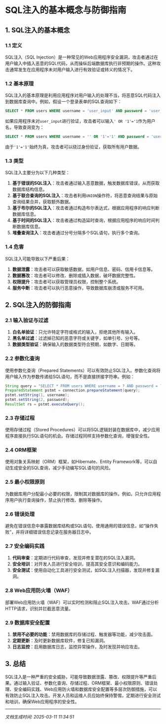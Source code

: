 # SQL注入的基本概念与防御指南

## 1. SQL注入的基本概念

### 1.1 定义
SQL注入（SQL Injection）是一种常见的Web应用程序安全漏洞，攻击者通过在用户输入中插入恶意的SQL代码，从而操纵后端数据库执行非预期的操作。这种攻击通常发生在应用程序未对用户输入进行有效验证或转义的情况下。

### 1.2 基本原理
SQL注入的基本原理是利用应用程序对用户输入的处理不当，将恶意SQL代码注入到数据库查询中。例如，假设一个登录表单的SQL查询如下：

```sql
SELECT * FROM users WHERE username = 'user_input' AND password = 'user_password';
```

如果应用程序未对`user_input`进行验证，攻击者可以输入`' OR '1'='1`作为用户名，导致查询变为：

```sql
SELECT * FROM users WHERE username = '' OR '1'='1' AND password = 'user_password';
```

由于`'1'='1'`始终为真，攻击者可以绕过身份验证，获取所有用户数据。

### 1.3 类型
SQL注入主要分为以下几种类型：

1. **基于错误的SQL注入**：攻击者通过输入恶意数据，触发数据库错误，从而获取数据库结构信息。
2. **基于联合查询的SQL注入**：攻击者利用`UNION`操作符，将恶意查询结果与原始查询结果合并，获取额外数据。
3. **基于布尔的SQL注入**：攻击者通过构造布尔表达式，根据应用程序的响应判断数据库信息。
4. **基于时间的SQL注入**：攻击者通过构造延时查询，根据应用程序的响应时间判断数据库信息。
5. **堆叠查询注入**：攻击者通过分号分隔多个SQL语句，执行多个查询。

### 1.4 危害
SQL注入可能导致以下严重后果：

1. **数据泄露**：攻击者可以获取敏感数据，如用户信息、密码、信用卡信息等。
2. **数据篡改**：攻击者可以修改、删除或插入数据，破坏数据完整性。
3. **权限提升**：攻击者可以获取管理员权限，控制整个系统。
4. **服务中断**：攻击者可以执行恶意操作，导致数据库崩溃或服务不可用。

## 2. SQL注入的防御指南

### 2.1 输入验证与过滤
1. **白名单验证**：只允许特定字符或格式的输入，拒绝其他所有输入。
2. **黑名单过滤**：过滤掉已知的恶意字符或关键字，如单引号、分号等。
3. **数据类型验证**：确保输入的数据类型符合预期，如数字、日期等。

### 2.2 参数化查询
使用参数化查询（Prepared Statements）可以有效防止SQL注入。参数化查询将用户输入作为参数传递给SQL语句，而不是直接拼接字符串。例如：

```java
String query = "SELECT * FROM users WHERE username = ? AND password = ?";
PreparedStatement pstmt = connection.prepareStatement(query);
pstmt.setString(1, username);
pstmt.setString(2, password);
ResultSet rs = pstmt.executeQuery();
```

### 2.3 存储过程
使用存储过程（Stored Procedures）可以将SQL逻辑封装在数据库中，减少应用程序直接执行SQL语句的机会。存储过程同样支持参数化查询，增强安全性。

### 2.4 ORM框架
使用对象关系映射（ORM）框架，如Hibernate、Entity Framework等，可以自动生成安全的SQL查询，减少手动编写SQL语句的风险。

### 2.5 最小权限原则
为数据库用户分配最小必要的权限，限制其对数据库的操作。例如，只允许应用程序用户执行查询操作，禁止执行修改、删除等操作。

### 2.6 错误处理
避免在错误信息中暴露数据库结构或SQL语句。使用通用的错误信息，如“操作失败”，并将详细错误信息记录在服务器日志中。

### 2.7 安全编码实践
1. **代码审查**：定期进行代码审查，发现并修复潜在的SQL注入漏洞。
2. **安全培训**：对开发人员进行安全培训，提高其安全意识和编码能力。
3. **安全测试**：使用自动化工具进行安全测试，如SQL注入扫描器，发现并修复漏洞。

### 2.8 Web应用防火墙（WAF）
部署Web应用防火墙（WAF）可以实时检测和阻止SQL注入攻击。WAF通过分析HTTP请求，识别并拦截恶意流量。

### 2.9 数据库安全配置
1. **禁用不必要的功能**：禁用数据库的存储过程、触发器等功能，减少攻击面。
2. **定期更新**：及时更新数据库软件，修复已知漏洞。
3. **日志监控**：启用数据库日志，监控异常操作，及时发现并响应攻击。

## 3. 总结
SQL注入是一种严重的安全威胁，可能导致数据泄露、篡改、权限提升等严重后果。通过输入验证、参数化查询、存储过程、ORM框架、最小权限原则、错误处理、安全编码实践、Web应用防火墙和数据库安全配置等多层次防御措施，可以有效防止SQL注入攻击。开发人员和运维人员应始终保持警惕，定期进行安全测试和培训，确保Web应用程序的安全性。

---

*文档生成时间: 2025-03-11 11:34:51*
